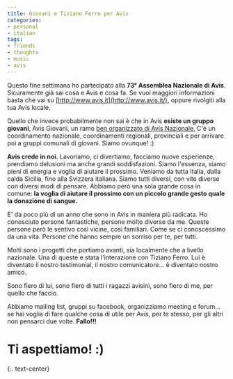 ```yaml
---
title: Giovani e Tiziano Ferro per Avis
categories:
- personal
- italian
tags:
- friends
- thoughts
- music
- avis
---
```

Questo fine settimana ho partecipato alla **73° Assemblea Nazionale di Avis**.
Sicuramente già sai cosa e Avis e cosa fa. Se vuoi maggiori informazioni basta
che vai su [http://www.avis.it](http://www.avis.it/), oppure rivolgiti alla
tua Avis locale.

Quello che invece probabilmente non sai è che in Avis **esiste un gruppo
giovani**, Avis Giovani, un ramo [ben organizzato di Avis Nazionale.](http://www.avis.it/usr_view.php/ID=1158#Esecutivo%20Nazionale%20della%20Consulta%20Giovani)
C'è un coordinamento nazionale, coordinamenti regionali, provinciali e
per arrivare poi a gruppi comunali di giovani. Siamo ovunque! :)

**Avis crede in noi.** Lavoriamo, ci divertiamo, facciamo nuove esperienze, prendiamo delusioni ma anche grandi soddisfazioni. Siamo l'essenza, siamo pieni di energia e voglia di aiutare il prossimo. Veniamo da tutta Italia, dalla calda Sicilia, fino alla Svizzera italiana. Siamo tutti diversi, con vite diverse con diversi modi di pensare. Abbiamo però una sola grande cosa in comune: **la voglia di aiutare il prossimo con un piccolo grande gesto quale la donazione di sangue.**

E' da poco più di un anno che sono in Avis in maniera più radicata. Ho
conosciuto persone fantastiche, persone molto diverse da me. Queste persone
però le sentivo così vicine, così familiari. Come se ci conoscessimo da una
vita. Persone che hanno sempre un sorriso per te, per tutti.

Molti sono i progetti che portiamo avanti, sia localmente che a livello
nazionale. Una di queste e stata l'interazione con Tiziano Ferro. Lui è
diventato il nostro testimonial, il nostro comunicatore... è diventato nostro
amico.

Sono fiero di lui, sono fiero di tutti i ragazzi avisini, sono fiero di me,
per quello che faccio.

Abbiamo mailing list, gruppi su facebook, organizziamo meeting e forum... se
hai voglia di fare qualche cosa di utile per Avis, per te stesso, per gli
altri non pensarci due volte. **Fallo!!!**

# **Ti aspettiamo! :)**
{:. text-center}

